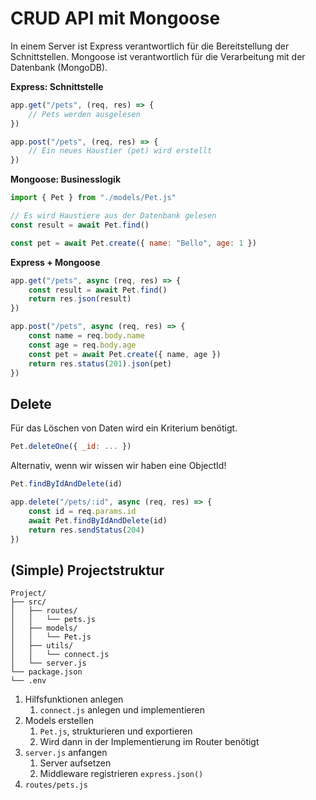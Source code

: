 # CRUD API mit Mongoose

In einem Server ist Express verantwortlich für die Bereitstellung der Schnittstellen.
Mongoose ist verantwortlich für die Verarbeitung mit der Datenbank (MongoDB).

**Express: Schnittstelle**

```js
app.get("/pets", (req, res) => {
    // Pets werden ausgelesen
})

app.post("/pets", (req, res) => {
    // Ein neues Haustier (pet) wird erstellt
})
```

**Mongoose: Businesslogik**

```js
import { Pet } from "./models/Pet.js"

// Es wird Haustiere aus der Datenbank gelesen
const result = await Pet.find()

const pet = await Pet.create({ name: "Bello", age: 1 })
```

**Express + Mongoose**

```js
app.get("/pets", async (req, res) => {
    const result = await Pet.find()
    return res.json(result)
})

app.post("/pets", async (req, res) => {
    const name = req.body.name
    const age = req.body.age
    const pet = await Pet.create({ name, age })
    return res.status(201).json(pet)
})
```

## Delete

Für das Löschen von Daten wird ein Kriterium benötigt.

```js
Pet.deleteOne({ _id: ... })
```

Alternativ, wenn wir wissen wir haben eine ObjectId!

```js
Pet.findByIdAndDelete(id)
```

```js
app.delete("/pets/:id", async (req, res) => {
    const id = req.params.id
    await Pet.findByIdAndDelete(id)
    return res.sendStatus(204)
})
```


## (Simple) Projectstruktur

```
Project/
├── src/
│   ├── routes/
│   │   └── pets.js
│   ├── models/
│   │   └── Pet.js
│   ├── utils/
│   │   └── connect.js
│   └── server.js
└── package.json
└── .env
```

1. Hilfsfunktionen anlegen
   1. `connect.js` anlegen und implementieren
2. Models erstellen
   1. `Pet.js`, strukturieren und exportieren
   2. Wird dann in der Implementierung im Router benötigt
3. `server.js` anfangen
   1. Server aufsetzen
   2. Middleware registrieren `express.json()`
4. `routes/pets.js`
